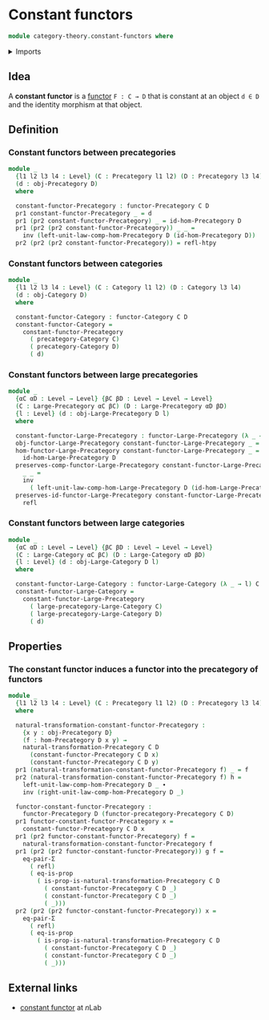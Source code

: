 # Constant functors

```agda
module category-theory.constant-functors where
```

<details><summary>Imports</summary>

```agda
open import category-theory.categories
open import category-theory.functors-categories
open import category-theory.functors-large-categories
open import category-theory.functors-large-precategories
open import category-theory.functors-precategories
open import category-theory.large-categories
open import category-theory.large-precategories
open import category-theory.natural-transformations-functors-precategories
open import category-theory.precategories
open import category-theory.precategory-of-functors

open import foundation.dependent-pair-types
open import foundation.equality-dependent-pair-types
open import foundation.homotopies
open import foundation.identity-types
open import foundation.propositions
open import foundation.universe-levels
```

</details>

## Idea

A **constant functor** is a [functor](category-theory.functors-categories.md)
`F : C → D` that is constant at an object `d ∈ D` and the identity morphism at
that object.

## Definition

### Constant functors between precategories

```agda
module _
  {l1 l2 l3 l4 : Level} (C : Precategory l1 l2) (D : Precategory l3 l4)
  (d : obj-Precategory D)
  where

  constant-functor-Precategory : functor-Precategory C D
  pr1 constant-functor-Precategory _ = d
  pr1 (pr2 constant-functor-Precategory) _ = id-hom-Precategory D
  pr1 (pr2 (pr2 constant-functor-Precategory)) _ _ =
    inv (left-unit-law-comp-hom-Precategory D (id-hom-Precategory D))
  pr2 (pr2 (pr2 constant-functor-Precategory)) = refl-htpy
```

### Constant functors between categories

```agda
module _
  {l1 l2 l3 l4 : Level} (C : Category l1 l2) (D : Category l3 l4)
  (d : obj-Category D)
  where

  constant-functor-Category : functor-Category C D
  constant-functor-Category =
    constant-functor-Precategory
      ( precategory-Category C)
      ( precategory-Category D)
      ( d)
```

### Constant functors between large precategories

```agda
module _
  {αC αD : Level → Level} {βC βD : Level → Level → Level}
  (C : Large-Precategory αC βC) (D : Large-Precategory αD βD)
  {l : Level} (d : obj-Large-Precategory D l)
  where

  constant-functor-Large-Precategory : functor-Large-Precategory (λ _ → l) C D
  obj-functor-Large-Precategory constant-functor-Large-Precategory _ = d
  hom-functor-Large-Precategory constant-functor-Large-Precategory _ =
    id-hom-Large-Precategory D
  preserves-comp-functor-Large-Precategory constant-functor-Large-Precategory
    _ _ =
    inv
      ( left-unit-law-comp-hom-Large-Precategory D (id-hom-Large-Precategory D))
  preserves-id-functor-Large-Precategory constant-functor-Large-Precategory =
    refl
```

### Constant functors between large categories

```agda
module _
  {αC αD : Level → Level} {βC βD : Level → Level → Level}
  (C : Large-Category αC βC) (D : Large-Category αD βD)
  {l : Level} (d : obj-Large-Category D l)
  where

  constant-functor-Large-Category : functor-Large-Category (λ _ → l) C D
  constant-functor-Large-Category =
    constant-functor-Large-Precategory
      ( large-precategory-Large-Category C)
      ( large-precategory-Large-Category D)
      ( d)
```

## Properties

### The constant functor induces a functor into the precategory of functors

```agda
module _
  {l1 l2 l3 l4 : Level} (C : Precategory l1 l2) (D : Precategory l3 l4)
  where

  natural-transformation-constant-functor-Precategory :
    {x y : obj-Precategory D}
    (f : hom-Precategory D x y) →
    natural-transformation-Precategory C D
      (constant-functor-Precategory C D x)
      (constant-functor-Precategory C D y)
  pr1 (natural-transformation-constant-functor-Precategory f) _ = f
  pr2 (natural-transformation-constant-functor-Precategory f) h =
    left-unit-law-comp-hom-Precategory D _ ∙
    inv (right-unit-law-comp-hom-Precategory D _)

  functor-constant-functor-Precategory :
    functor-Precategory D (functor-precategory-Precategory C D)
  pr1 functor-constant-functor-Precategory x =
    constant-functor-Precategory C D x
  pr1 (pr2 functor-constant-functor-Precategory) f =
    natural-transformation-constant-functor-Precategory f
  pr1 (pr2 (pr2 functor-constant-functor-Precategory)) g f =
    eq-pair-Σ
      ( refl)
      ( eq-is-prop
        ( is-prop-is-natural-transformation-Precategory C D
          ( constant-functor-Precategory C D _)
          ( constant-functor-Precategory C D _)
          ( _)))
  pr2 (pr2 (pr2 functor-constant-functor-Precategory)) x =
    eq-pair-Σ
      ( refl)
      ( eq-is-prop
        ( is-prop-is-natural-transformation-Precategory C D
          ( constant-functor-Precategory C D _)
          ( constant-functor-Precategory C D _)
          ( _)))
```

## External links

- [constant functor](https://ncatlab.org/nlab/show/constant+functor) at $n$Lab
